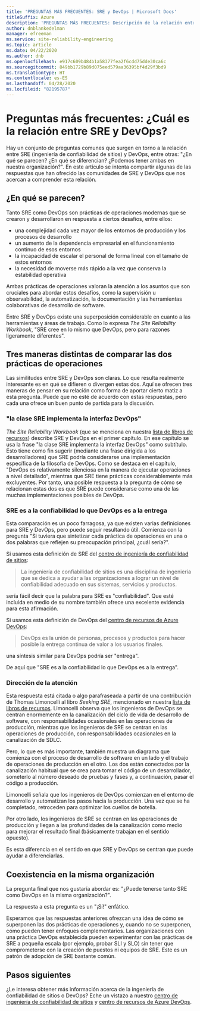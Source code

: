```yaml
---
title: 'PREGUNTAS MÁS FRECUENTES: SRE y DevOps | Microsoft Docs'
titleSuffix: Azure
description: 'PREGUNTAS MÁS FRECUENTES: Descripción de la relación entre SRE y DevOps'
author: dnblankedelman
manager: efreeman
ms.service: site-reliability-engineering
ms.topic: article
ms.date: 04/22/2020
ms.author: dnb
ms.openlocfilehash: e917c609b484b1a58377fea2f6cdd75dde30ca6c
ms.sourcegitcommit: 849bb1729b89d075eed579aa36395bf4d29f3bd9
ms.translationtype: HT
ms.contentlocale: es-ES
ms.lasthandoff: 04/28/2020
ms.locfileid: "82195787"
---
```

# <a name="frequently-asked-questions-whats-the-relationship-between-sre-and-devops"></a>Preguntas más frecuentes: ¿Cuál es la relación entre SRE y DevOps?

Hay un conjunto de preguntas comunes que surgen en torno a la relación entre SRE (ingeniería de confiabilidad de sitios) y DevOps, entre otras: "¿En qué se parecen? ¿En qué se diferencian? ¿Podemos tener ambas en nuestra organización?". En este artículo se intenta compartir algunas de las respuestas que han ofrecido las comunidades de SRE y DevOps que nos acercan a comprender esta relación.

## <a name="how-are-they-the-same"></a>¿En qué se parecen?

Tanto SRE como DevOps son prácticas de operaciones modernas que se crearon y desarrollaron en respuesta a ciertos desafíos, entre ellos:

- una complejidad cada vez mayor de los entornos de producción y los procesos de desarrollo
- un aumento de la dependencia empresarial en el funcionamiento continuo de esos entornos
- la incapacidad de escalar el personal de forma lineal con el tamaño de estos entornos
- la necesidad de moverse más rápido a la vez que conserva la estabilidad operativa

Ambas prácticas de operaciones valoran la atención a los asuntos que son cruciales para abordar estos desafíos, como la supervisión u observabilidad, la automatización, la documentación y las herramientas colaborativas de desarrollo de software.

Entre SRE y DevOps existe una superposición considerable en cuanto a las herramientas y áreas de trabajo. Como lo expresa _The Site Reliability Workbook_, "SRE cree en lo mismo que DevOps, pero para razones ligeramente diferentes".

## <a name="three-different-ways-to-compare-the-two-operations-practices"></a>Tres maneras distintas de comparar las dos prácticas de operaciones

Las similitudes entre SRE y DevOps son claras. Lo que resulta realmente interesante es en qué se difieren o divergen estas dos. Aquí se ofrecen tres maneras de pensar en su relación como forma de aportar cierto matiz a esta pregunta. Puede que no esté de acuerdo con estas respuestas, pero cada una ofrece un buen punto de partida para la discusión.

### <a name="class-sre-implements-interface-devops"></a>"la clase SRE implementa la interfaz DevOps"

_The Site Reliability Workbook_ (que se menciona en nuestra [lista de libros de recursos](../resources/books.md)) describe SRE y DevOps en el primer capítulo. En ese capítulo se usa la frase "la clase SRE implementa la interfaz DevOps" como subtítulo. Esto tiene como fin sugerir (mediante una frase dirigida a los desarrolladores) que SRE podría considerarse una implementación específica de la filosofía de DevOps. Como se destaca en el capítulo, "DevOps es relativamente silenciosa en la manera de ejecutar operaciones a nivel detallado", mientras que SRE tiene prácticas considerablemente más excluyentes. Por tanto, una posible respuesta a la pregunta de cómo se relacionan estas dos es que SRE puede considerarse como una de las muchas implementaciones posibles de DevOps.

### <a name="sre-is-to-reliability-as-devops-is-to-delivery"></a>SRE es a la confiabilidad lo que DevOps es a la entrega

Esta comparación es un poco farragosa, ya que existen varias definiciones para SRE y DevOps, pero puede seguir resultando útil. Comienza con la pregunta "Si tuviera que sintetizar cada práctica de operaciones en una o dos palabras que reflejen su preocupación principal, ¿cuál sería?".

Si usamos esta definición de SRE del [centro de ingeniería de confiabilidad de sitios](../index.yml):

> La ingeniería de confiabilidad de sitios es una disciplina de ingeniería que se dedica a ayudar a las organizaciones a lograr un nivel de confiabilidad adecuado en sus sistemas, servicios y productos.

sería fácil decir que la palabra para SRE es "confiabilidad". Que esté incluida en medio de su nombre también ofrece una excelente evidencia para esta afirmación.

Si usamos esta definición de DevOps del [centro de recursos de Azure DevOps](https://docs.microsoft.com/azure/devops/learn/):

> DevOps es la unión de personas, procesos y productos para hacer posible la entrega continua de valor a los usuarios finales.

una síntesis similar para DevOps podría ser "entrega".

De aquí que "SRE es a la confiabilidad lo que DevOps es a la entrega".

### <a name="direction-of-attention"></a>Dirección de la atención

Esta respuesta está citada o algo parafraseada a partir de una contribución de Thomas Limoncelli al libro _Seeking SRE_, mencionado en nuestra [lista de libros de recursos](../resources/books.md). Limoncelli observa que los ingenieros de DevOps se centran enormemente en la canalización del ciclo de vida de desarrollo de software, con responsabilidades ocasionales en las operaciones de producción, mientras que los ingenieros de SRE se centran en las operaciones de producción, con responsabilidades ocasionales en la canalización de SDLC.

Pero, lo que es más importante, también muestra un diagrama que comienza con el proceso de desarrollo de software en un lado y el trabajo de operaciones de producción en el otro. Los dos están conectados por la canalización habitual que se crea para tomar el código de un desarrollador, someterlo al número deseado de pruebas y fases y, a continuación, pasar el código a producción.

Limoncelli señala que los ingenieros de DevOps comienzan en el entorno de desarrollo y automatizan los pasos hacia la producción. Una vez que se ha completado, retroceden para optimizar los cuellos de botella.

Por otro lado, los ingenieros de SRE se centran en las operaciones de producción y llegan a las profundidades de la canalización como medio para mejorar el resultado final (básicamente trabajan en el sentido opuesto).

Es esta diferencia en el sentido en que SRE y DevOps se centran que puede ayudar a diferenciarlas.

## <a name="coexistence-in-the-same-organization"></a>Coexistencia en la misma organización

La pregunta final que nos gustaría abordar es: "¿Puede tenerse tanto SRE como DevOps en la misma organización?".

La respuesta a esta pregunta es un "¡Sí!" enfático.

Esperamos que las respuestas anteriores ofrezcan una idea de cómo se superponen las dos prácticas de operaciones y, cuando no se superponen, cómo pueden tener enfoques complementarios. Las organizaciones con una práctica DevOps establecida pueden experimentar con las prácticas de SRE a pequeña escala (por ejemplo, probar SLI y SLO) sin tener que comprometerse con la creación de puestos ni equipos de SRE. Este es un patrón de adopción de SRE bastante común.

## <a name="next-steps"></a>Pasos siguientes

¿Le interesa obtener más información acerca de la ingeniería de confiabilidad de sitios o DevOps? Eche un vistazo a nuestro [centro de ingeniería de confiabilidad de sitios](../index.yml) y [centro de recursos de Azure DevOps](https://docs.microsoft.com/azure/devops/learn/).
